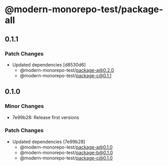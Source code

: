 # @modern-monorepo-test/package-all

## 0.1.1

### Patch Changes

- Updated dependencies [d8530d6]
  - @modern-monorepo-test/package-a@0.2.0
  - @modern-monorepo-test/package-c@0.1.1

## 0.1.0

### Minor Changes

- 7e99b28: Release first versions

### Patch Changes

- Updated dependencies [7e99b28]
  - @modern-monorepo-test/package-a@0.1.0
  - @modern-monorepo-test/package-b@0.1.0
  - @modern-monorepo-test/package-c@0.1.0
